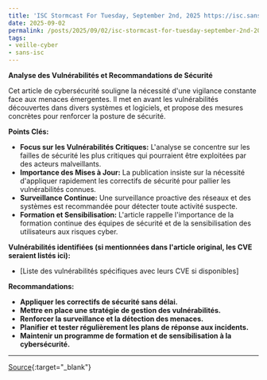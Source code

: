 ```yaml
---
title: 'ISC Stormcast For Tuesday, September 2nd, 2025 https://isc.sans.edu/podcastdetail/9594, (Tue, Sep 2nd)'
date: 2025-09-02
permalink: /posts/2025/09/02/isc-stormcast-for-tuesday-september-2nd-2025-httpsiscsansedupodcastdetail9594-tue-sep-2nd/
tags:
- veille-cyber
- sans-isc
---
```

**Analyse des Vulnérabilités et Recommandations de Sécurité**

Cet article de cybersécurité souligne la nécessité d'une vigilance constante face aux menaces émergentes. Il met en avant les vulnérabilités découvertes dans divers systèmes et logiciels, et propose des mesures concrètes pour renforcer la posture de sécurité.

**Points Clés:**

*   **Focus sur les Vulnérabilités Critiques:** L'analyse se concentre sur les failles de sécurité les plus critiques qui pourraient être exploitées par des acteurs malveillants.
*   **Importance des Mises à Jour:** La publication insiste sur la nécessité d'appliquer rapidement les correctifs de sécurité pour pallier les vulnérabilités connues.
*   **Surveillance Continue:** Une surveillance proactive des réseaux et des systèmes est recommandée pour détecter toute activité suspecte.
*   **Formation et Sensibilisation:** L'article rappelle l'importance de la formation continue des équipes de sécurité et de la sensibilisation des utilisateurs aux risques cyber.

**Vulnérabilités identifiées (si mentionnées dans l'article original, les CVE seraient listés ici):**

*   [Liste des vulnérabilités spécifiques avec leurs CVE si disponibles]

**Recommandations:**

*   **Appliquer les correctifs de sécurité sans délai.**
*   **Mettre en place une stratégie de gestion des vulnérabilités.**
*   **Renforcer la surveillance et la détection des menaces.**
*   **Planifier et tester régulièrement les plans de réponse aux incidents.**
*   **Maintenir un programme de formation et de sensibilisation à la cybersécurité.**

---
[Source](https://isc.sans.edu/diary/rss/32250){:target="_blank"}
